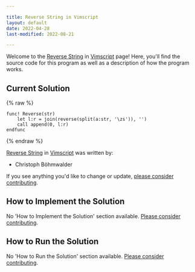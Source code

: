 ```yaml
---

title: Reverse String in Vimscript
layout: default
date: 2022-04-28
last-modified: 2022-08-21

---
```


Welcome to the [Reverse String](https://sampleprograms.io/projects/reverse-string) in [Vimscript](https://sampleprograms.io/languages/vimscript) page! Here, you'll find the source code for this program as well as a description of how the program works.

## Current Solution

{% raw %}

```vimscript
func! Reverse(str)
    let l:r = join(reverse(split(a:str, '\zs')), '')
    call append(0, l:r)
endfunc
```

{% endraw %}

[Reverse String](https://sampleprograms.io/projects/reverse-string) in [Vimscript](https://sampleprograms.io/languages/vimscript) was written by:

- Christoph Böhmwalder

If you see anything you'd like to change or update, [please consider contributing](https://github.com/TheRenegadeCoder/sample-programs).

## How to Implement the Solution

No 'How to Implement the Solution' section available. [Please consider contributing](https://github.com/TheRenegadeCoder/sample-programs-website).

## How to Run the Solution

No 'How to Run the Solution' section available. [Please consider contributing](https://github.com/TheRenegadeCoder/sample-programs-website).